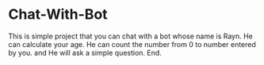 # Chat-With-Bot
This is simple project that you can chat with a bot whose name is Rayn.
He can calculate your age.
He can count the number from 0 to number entered by you.
and He will ask a simple question. End.
